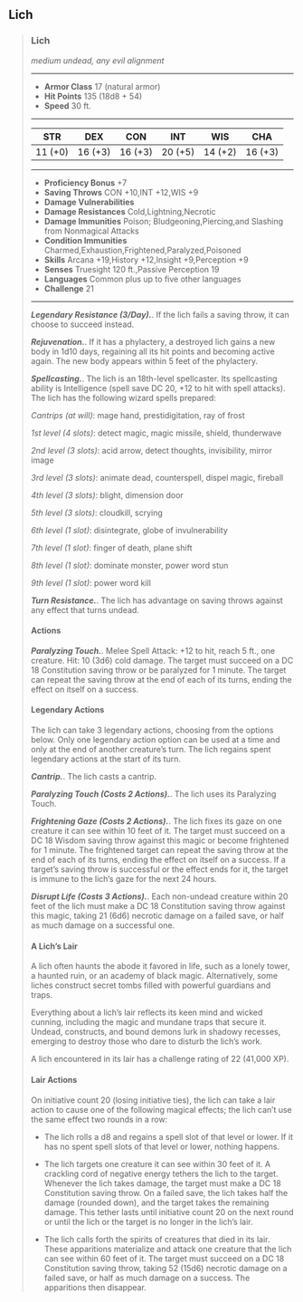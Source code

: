## Lich

>### Lich
>*medium undead, any evil alignment*
>___
>- **Armor Class** 17 (natural armor)
>- **Hit Points** 135 (18d8 + 54)
>- **Speed** 30 ft.
>___
>|**STR**|**DEX**|**CON**|**INT**|**WIS**|**CHA**|
>|:---:|:---:|:---:|:---:|:---:|:---:|
>|11 (+0)|16 (+3)|16 (+3)|20 (+5)|14 (+2)|16 (+3)|
>
>___
>- **Proficiency Bonus** +7
>- **Saving Throws** CON +10,INT +12,WIS +9
>- **Damage Vulnerabilities** 
>- **Damage Resistances** Cold,Lightning,Necrotic
>- **Damage Immunities** Poison; Bludgeoning,Piercing,and Slashing from Nonmagical Attacks
>- **Condition Immunities** Charmed,Exhaustion,Frightened,Paralyzed,Poisoned
>- **Skills** Arcana +19,History +12,Insight +9,Perception +9
>- **Senses** Truesight 120 ft.,Passive Perception 19
>- **Languages** Common plus up to five other languages
>- **Challenge** 21
>___
>***Legendary Resistance (3/Day).***. If the lich fails a saving throw, it can choose to succeed instead.
>
>***Rejuvenation.***. If it has a phylactery, a destroyed lich gains a new body in 1d10 days, regaining all its hit points and becoming active again. The new body appears within 5 feet of the phylactery.
>
>***Spellcasting.***. The lich is an 18th-level spellcaster. Its spellcasting ability is Intelligence (spell save DC 20, +12 to hit with spell attacks). The lich has the following wizard spells prepared:
>
>*Cantrips (at will)*: mage hand, prestidigitation, ray of frost
>
>*1st level (4 slots)*: detect magic, magic missile, shield, thunderwave
>
>*2nd level (3 slots)*: acid arrow, detect thoughts, invisibility, mirror image
>
>*3rd level (3 slots)*: animate dead, counterspell, dispel magic, fireball
>
>*4th level (3 slots)*: blight, dimension door
>
>*5th level (3 slots)*: cloudkill, scrying
>
>*6th level (1 slot)*: disintegrate, globe of invulnerability
>
>*7th level (1 slot)*: finger of death, plane shift
>
>*8th level (1 slot)*: dominate monster, power word stun
>
>*9th level (1 slot)*: power word kill
>
>***Turn Resistance.***. The lich has advantage on saving throws against any effect that turns undead.
>
>#### Actions
>***Paralyzing Touch.***. Melee Spell Attack: +12 to hit, reach 5 ft., one creature. Hit: 10 (3d6) cold damage. The target must succeed on a DC 18 Constitution saving throw or be paralyzed for 1 minute. The target can repeat the saving throw at the end of each of its turns, ending the effect on itself on a success.
>
>#### Legendary Actions
>The lich can take 3 legendary actions, choosing from the options below. Only one legendary action option can be used at a time and only at the end of another creature’s turn. The lich regains spent legendary actions at the start of its turn.
>
>***Cantrip.***. The lich casts a cantrip.
>
>***Paralyzing Touch (Costs 2 Actions).***. The lich uses its Paralyzing Touch.
>
>***Frightening Gaze (Costs 2 Actions).***. The lich fixes its gaze on one creature it can see within 10 feet of it. The target must succeed on a DC 18 Wisdom saving throw against this magic or become frightened for 1 minute. The frightened target can repeat the saving throw at the end of each of its turns, ending the effect on itself on a success. If a target’s saving throw is successful or the effect ends for it, the target is immune to the lich’s gaze for the next 24 hours.
>
>***Disrupt Life (Costs 3 Actions).***. Each non-undead creature within 20 feet of the lich must make a DC 18 Constitution saving throw against this magic, taking 21 (6d6) necrotic damage on a failed save, or half as much damage on a successful one.
>
>#### A Lich’s Lair
>
>A lich often haunts the abode it favored in life, such as a lonely tower, a haunted ruin, or an academy of black magic. Alternatively, some liches construct secret tombs filled with powerful guardians and traps.
>
>Everything about a lich’s lair reflects its keen mind and wicked cunning, including the magic and mundane traps that secure it. Undead, constructs, and bound demons lurk in shadowy recesses, emerging to destroy those who dare to disturb the lich’s work.
>
>A lich encountered in its lair has a challenge rating of 22 (41,000 XP).
>
>#### Lair Actions
>On initiative count 20 (losing initiative ties), the lich can take a lair action to cause one of the following magical effects; the lich can’t use the same effect two rounds in a row:
>
>* The lich rolls a d8 and regains a spell slot of that level or lower. If it has no spent spell slots of that level or lower, nothing happens.
>
>* The lich targets one creature it can see within 30 feet of it. A crackling cord of negative energy tethers the lich to the target. Whenever the lich takes damage, the target must make a DC 18 Constitution saving throw. On a failed save, the lich takes half the damage (rounded down), and the target takes the remaining damage. This tether lasts until initiative count 20 on the next round or until the lich or the target is no longer in the lich’s lair.
>
>* The lich calls forth the spirits of creatures that died in its lair. These apparitions materialize and attack one creature that the lich can see within 60 feet of it. The target must succeed on a DC 18 Constitution saving throw, taking 52 (15d6) necrotic damage on a failed save, or half as much damage on a success. The apparitions then disappear.
>
